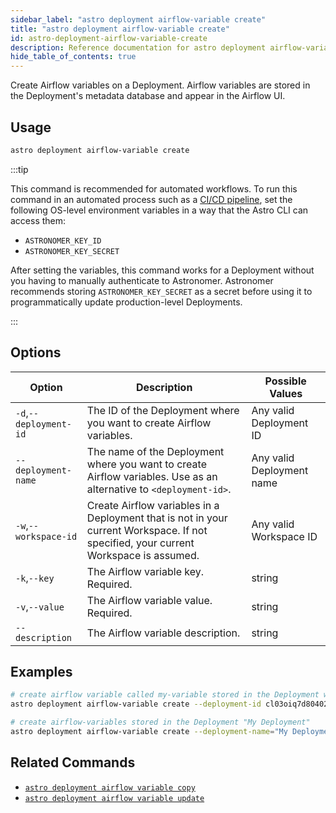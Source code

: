 ```yaml
---
sidebar_label: "astro deployment airflow-variable create"
title: "astro deployment airflow-variable create"
id: astro-deployment-airflow-variable-create
description: Reference documentation for astro deployment airflow-variable create.
hide_table_of_contents: true
---
```


Create Airflow variables on a Deployment. Airflow variables are stored in the Deployment's metadata database and appear in the Airflow UI.  

## Usage

```sh
astro deployment airflow-variable create
```

:::tip

This command is recommended for automated workflows. To run this command in an automated process such as a [CI/CD pipeline](set-up-ci-cd.md), set the following OS-level environment variables in a way that the Astro CLI can access them:

- `ASTRONOMER_KEY_ID`
- `ASTRONOMER_KEY_SECRET`

After setting the variables, this command works for a Deployment without you having to manually authenticate to Astronomer. Astronomer recommends storing `ASTRONOMER_KEY_SECRET` as a secret before using it to programmatically update production-level Deployments.

:::

## Options

| Option                         | Description                                                                            | Possible Values                                                                |
| ------------------------------ | -------------------------------------------------------------------------------------- | ------------------------------------------------------------------------------ |
| `-d`,`--deployment-id`           |    The ID of the Deployment where you want to create Airflow variables.                                                | Any valid Deployment ID |
| `--deployment-name` | The name of the Deployment where you want to create Airflow variables. Use as an alternative to `<deployment-id>`. | Any valid Deployment name                                            |
| `-w`,`--workspace-id`          | Create Airflow variables in a Deployment that is not in your current Workspace. If not specified, your current Workspace is assumed.          | Any valid Workspace ID                                                         |
| `-k`,`--key`          | The Airflow variable key. Required.          | string                                                         |
| `-v`,`--value`          | The Airflow variable value. Required.           | string                                                         |
| `--description`          | The Airflow variable description.          | string                                                         |

## Examples

```bash
# create airflow variable called my-variable stored in the Deployment with an ID of cl03oiq7d80402nwn7fsl3dmv
astro deployment airflow-variable create --deployment-id cl03oiq7d80402nwn7fsl3dmv --key my-variable ---value VAR

# create airflow-variables stored in the Deployment "My Deployment"
astro deployment airflow-variable create --deployment-name="My Deployment" --key my-variable --value VAR
```

## Related Commands

- [`astro deployment airflow variable copy`](cli/astro-deployment-airflow-variable-copy.md)
- [`astro deployment airflow variable update`](cli/astro-deployment-airflow-variable-update.md)
